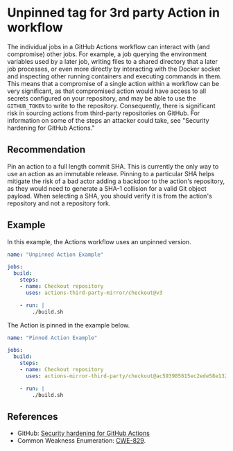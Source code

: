 # Unpinned tag for 3rd party Action in workflow
The individual jobs in a GitHub Actions workflow can interact with (and compromise) other jobs. For example, a job querying the environment variables used by a later job, writing files to a shared directory that a later job processes, or even more directly by interacting with the Docker socket and inspecting other running containers and executing commands in them. This means that a compromise of a single action within a workflow can be very significant, as that compromised action would have access to all secrets configured on your repository, and may be able to use the `GITHUB_TOKEN` to write to the repository. Consequently, there is significant risk in sourcing actions from third-party repositories on GitHub. For information on some of the steps an attacker could take, see "Security hardening for GitHub Actions."


## Recommendation
Pin an action to a full length commit SHA. This is currently the only way to use an action as an immutable release. Pinning to a particular SHA helps mitigate the risk of a bad actor adding a backdoor to the action's repository, as they would need to generate a SHA-1 collision for a valid Git object payload. When selecting a SHA, you should verify it is from the action's repository and not a repository fork.


## Example
In this example, the Actions workflow uses an unpinned version.


```yaml
name: "Unpinned Action Example"

jobs:
  build:
    steps:
    - name: Checkout repository
      uses: actions-third-party-mirror/checkout@v3

    - run: |
        ./build.sh

```
The Action is pinned in the example below.


```yaml
name: "Pinned Action Example"

jobs:
  build:
    steps:
    - name: Checkout repository
      uses: actions-mirror-third-party/checkout@ac593985615ec2ede58e132d2e21d2b1cbd6127c

    - run: |
        ./build.sh

```

## References
* GitHub: [Security hardening for GitHub Actions](https://docs.github.com/en/actions/security-guides/security-hardening-for-github-actions)
* Common Weakness Enumeration: [CWE-829](https://cwe.mitre.org/data/definitions/829.html).

